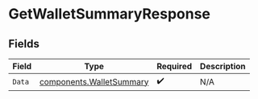 # GetWalletSummaryResponse


## Fields

| Field                                                                | Type                                                                 | Required                                                             | Description                                                          |
| -------------------------------------------------------------------- | -------------------------------------------------------------------- | -------------------------------------------------------------------- | -------------------------------------------------------------------- |
| `Data`                                                               | [components.WalletSummary](../../models/components/walletsummary.md) | :heavy_check_mark:                                                   | N/A                                                                  |